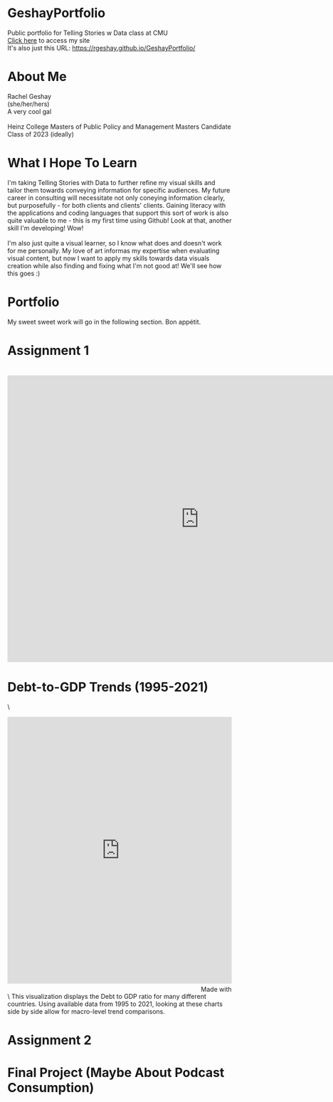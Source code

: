 # GeshayPortfolio
Public portfolio for Telling Stories w Data class at CMU
\
[Click here](https://rgeshay.github.io/GeshayPortfolio/) to access my site
\
It's also just this URL: https://rgeshay.github.io/GeshayPortfolio/

# About Me
Rachel Geshay
\
(she/her/hers)
\
A very cool gal
\
\
Heinz College Masters of Public Policy and Management Masters Candidate
\
Class of 2023 (ideally)

# What I Hope To Learn
I'm taking Telling Stories with Data to further refine my visual skills and tailor them towards conveying information for specific audiences. My future career in consulting will necessitate not only coneying information clearly, but purposefully - for both clients and clients' clients. Gaining literacy with the applications and coding languages that support this sort of work is also quite valuable to me - this is my first time using Github! Look at that, another skill I'm developing! Wow!
\
\
I'm also just quite a visual learner, so I know what does and doesn't work for me personally. My love of art informas my expertise when evaluating visual content, but now I want to apply my skills towards data visuals creation while also finding and fixing what I'm not good at! We'll see how this goes :)

# Portfolio
My sweet sweet work will go in the following section. Bon appétit.
# Assignment 1
# <iframe src="https://data.oecd.org/chart/6XZN" width="860" height="645" style="border: 0" mozallowfullscreen="true" webkitallowfullscreen="true" allowfullscreen="true"><a href="https://data.oecd.org/chart/6XZN" target="_blank">OECD Chart: General government debt, Total, % of GDP, Annual, 2018</a></iframe>
# Debt-to-GDP Trends (1995-2021)
\
<iframe src='https://flo.uri.sh/visualisation/12587454/embed' title='Interactive or visual content' class='flourish-embed-iframe' frameborder='0' scrolling='no' style='width:100%;height:600px;' sandbox='allow-same-origin allow-forms allow-scripts allow-downloads allow-popups allow-popups-to-escape-sandbox allow-top-navigation-by-user-activation'></iframe><div style='width:100%!;margin-top:4px!important;text-align:right!important;'><a class='flourish-credit' href='https://public.flourish.studio/visualisation/12587454/?utm_source=embed&utm_campaign=visualisation/12587454' target='_top' style='text-decoration:none!important'><img alt='Made with Flourish' src='https://public.flourish.studio/resources/made_with_flourish.svg' style='width:105px!important;height:16px!important;border:none!important;margin:0!important;'> </a></div>
\
This visualization displays the Debt to GDP ratio for many different countries. Using available data from 1995 to 2021, looking at these charts side by side allow for macro-level trend comparisons.

# Assignment 2

# Final Project (Maybe About Podcast Consumption)

